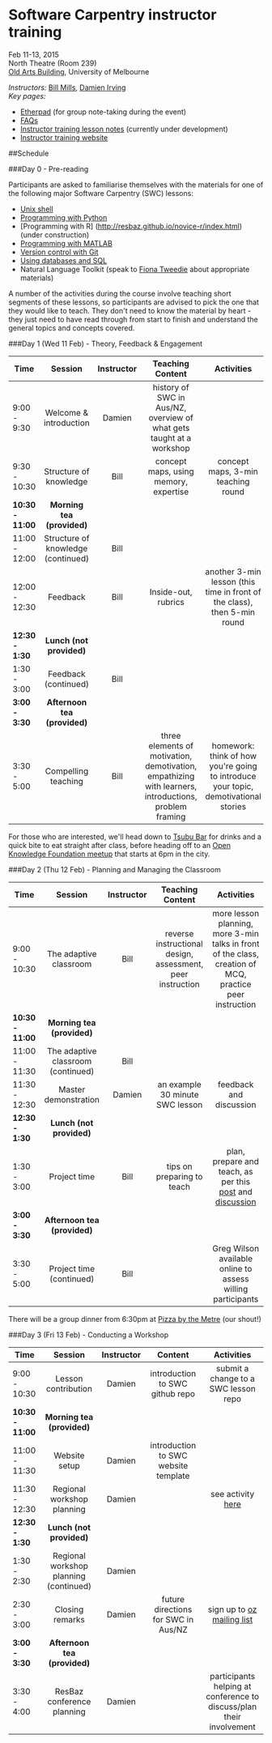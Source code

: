 # Software Carpentry instructor training

Feb 11-13, 2015  
North Theatre (Room 239)    
[Old Arts Building](http://maps.unimelb.edu.au/parkville/building/149), University of Melbourne

*Instructors:* [Bill Mills](https://twitter.com/billdoesphysics), [Damien Irving](https://twitter.com/drclimate)    
*Key pages:*
* [Etherpad](https://etherpad.mozilla.org/train-the-trainer-resbaz) (for group note-taking during the event)
* [FAQs](http://resbaz.tumblr.com/instructor-training)
* [Instructor training lesson notes](http://swcarpentry.github.io/instructor-training/) (currently under development)
* [Instructor training website](http://swcarpentry.github.io/training-course/)

##Schedule

###Day 0 - Pre-reading

Participants are asked to familiarise themselves with the materials for one of the following major Software Carpentry (SWC) lessons: 
* [Unix shell](http://software-carpentry.org/v5/novice/shell/)
* [Programming with Python](http://software-carpentry.org/v5/novice/python/index.html)
* [Programming with R] (http://resbaz.github.io/novice-r/index.html) (under construction)
* [Programming with MATLAB](http://swcarpentry.github.io/matlab-novice-inflammation/)
* [Version control with Git](http://software-carpentry.org/v5/novice/git/index.html)
* [Using databases and SQL](http://software-carpentry.org/v5/novice/sql/index.html)
* Natural Language Toolkit (speak to [Fiona Tweedie](https://twitter.com/fctweedie) about appropriate materials)

A number of the activities during the course involve teaching short segments of these lessons, so participants are advised to pick the one that they would like to teach. They don't need to know the material by heart - they just need to have read through from start to finish and understand the general topics and concepts covered.

###Day 1 (Wed 11 Feb) - Theory, Feedback & Engagement

| Time | Session | Instructor | Teaching Content | Activities |
| ---  |:-------:|:----------:|:-------:|:----------:|
| 9:00 - 9:30 | Welcome & introduction | Damien | history of SWC in Aus/NZ, overview of what gets taught at a workshop |  |  
| 9:30 - 10:30 | Structure of knowledge | Bill | concept maps, using memory, expertise | concept maps, 3-min teaching round |  
| **10:30 - 11:00** | **Morning tea (provided)** | | | |  
| 11:00 - 12:00 | Structure of knowledge (continued) | Bill |  |  |  
| 12:00 - 12:30 | Feedback | Bill | Inside-out, rubrics | another 3-min lesson (this time in front of the class), then 5-min round |  
| **12:30 - 1:30** | **Lunch (not provided)** | | | |  
| 1:30 - 3:00 | Feedback (continued) | Bill | | |   
| **3:00 - 3:30** | **Afternoon tea (provided)** | | | |  
| 3:30 - 5:00 | Compelling teaching | Bill | three elements of motivation, demotivation, empathizing with learners, introductions, problem framing | homework: think of how you're going to introduce your topic, demotivational stories |

For those who are interested, 
we'll head down to [Tsubu Bar](http://tsububar.com.au/) for drinks and a quick bite to eat straight after class, 
before heading off to an [Open Knowledge Foundation meetup](http://www.meetup.com/Open-Knowledge-Melbourne/events/220135357/) 
that starts at 6pm in the city. 

###Day 2 (Thu 12 Feb) - Planning and Managing the Classroom

| Time | Session | Instructor | Teaching Content | Activities |
| ---  |:-------:|:----------:|:-------:|:----------:|
| 9:00 - 10:30 | The adaptive classroom | Bill | reverse instructional design, assessment, peer instruction  | more lesson planning, more 3-min talks in front of the class, creation of MCQ, practice peer instruction |  
| **10:30 - 11:00** | **Morning tea (provided)** | | | |  
| 11:00 - 11:30 | The adaptive classroom (continued) | Bill |  |  |  
| 11:30 - 12:30 | Master demonstration | Damien | an example 30 minute SWC lesson | feedback and discussion |  
| **12:30 - 1:30** | **Lunch (not provided)** | | | |  
| 1:30 - 3:00 | Project time | Bill | tips on preparing to teach | plan, prepare and teach, as per this [post](http://mozillascience.org/train-the-trainers-next-iterations/) and [discussion](http://forum.mozillascience.org/t/train-the-trainers-next-iterations/166) |   
| **3:00 - 3:30** | **Afternoon tea (provided)** | | | |  
| 3:30 - 5:00 | Project time (continued) | Bill | | Greg Wilson available online to assess willing participants |  

There will be a group dinner from 6:30pm at [Pizza by the Metre](http://www.urbanspoon.com/rph/71/1522334/melbourne-pizza-by-the-metre-restaurant-photos) (our shout!)

###Day 3 (Fri 13 Feb) - Conducting a Workshop

| Time | Session | Instructor | Content | Activities |
| ---  |:-------:|:----------:|:-------:|:----------:|
| 9:00 - 10:30 | Lesson contribution | Damien | introduction to SWC github repo | submit a change to a SWC lesson repo |  
| **10:30 - 11:00** | **Morning tea (provided)** | | | |  
| 11:00 - 11:30 | Website setup | Damien | introduction to SWC website template  |  |  
| 11:30 - 12:30 | Regional workshop planning | Damien | | see activity [here](https://github.com/resbaz/2015-02-11-instructor-training/blob/master/future_workshops.md) |  
| **12:30 - 1:30** | **Lunch (not provided)** | | | |  
| 1:30 - 2:30 | Regional workshop planning (continued) | Damien | |  |   
| 2:30 - 3:00 | Closing remarks | Damien | future directions for SWC in Aus/NZ | sign up to [oz mailing list](http://lists.software-carpentry.org/mailman/listinfo) |
| **3:00 - 3:30** | **Afternoon tea (provided)** | | | |  
| 3:30 - 4:00 | ResBaz conference planning | Damien | | participants helping at conference to discuss/plan their involvement |
